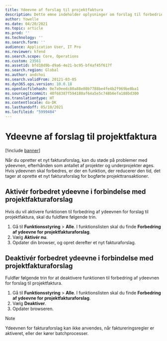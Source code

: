 ```yaml
---
title: Ydeevne af forslag til projektfaktura
description: Dette emne indeholder oplysninger om forslag til forbedring af ydeevne for forslag til projektfakturaer.
author: Yowelle
ms.date: 04/20/2021
ms.topic: article
ms.prod: ''
ms.technology: ''
ms.search.form: ''
audience: Application User, IT Pro
ms.reviewer: kfend
ms.search.scope: Core, Operations
ms.custom: 23561
ms.assetid: bfd18d9b-d9a6-4e21-bc95-bf4af45f617f
ms.search.region: Global
ms.author: andchoi
ms.search.validFrom: 20121-03-05
ms.dyn365.ops.version: 10.0.18
ms.openlocfilehash: 0e7a9eedc80a88e80b7788be4fe4b2f969be8ba1
ms.sourcegitcommit: 40f68387f594180af64a5e5c748b6efa188bd300
ms.translationtype: HT
ms.contentlocale: da-DK
ms.lasthandoff: 05/10/2021
ms.locfileid: "5999484"
---
```

# <a name="project-invoice-proposal-performance"></a>Ydeevne af forslag til projektfaktura

[!include [banner](../includes/banner.md)]

Når du opretter et nyt fakturaforslag, kan du støde på problemer med ydeevnen, efterhånden som antallet af projekter og underprojekter øges. Hvis ydeevnen skal forbedres, er der en funktion, der reducerer den tid, det tager at oprette et nyt fakturaforslag for bogførte projekttransaktioner.

## <a name="enable-project-invoice-proposal-performance-enhancement"></a>Aktivér forbedret ydeevne i forbindelse med projektfakturaforslag
Hvis du vil aktivere funktionen til forbedring af ydeevnen for forslag til projektfaktura, skal du fuldføre følgende trin.

1.  Gå til **Funktionsstyring** > **Alle**. I funktionslisten skal du finde **Forbedring af ydeevne for projektfakturaforslag**.
2.  Vælg **Aktivér nu**.
3.  Opdater din browser, og opret derefter et nyt fakturaforslag.

## <a name="turn-off-project-invoice-proposal-performance-enhancement"></a>Deaktivér forbedret ydeevne i forbindelse med projektfakturaforslag
Fuldfør følgende trin for at deaktivere funktionen til forbedring af ydeevnen for forslag til projektfaktura.

1.  Gå til **Funktionsstyring** > **Alle**. I funktionslisten skal du finde **Forbedring af ydeevne for projektfakturaforslag**.
2.  Vælg **Deaktiver**.
3.  Opdater browseren.

> [!NOTE]
> Ydeevnen for fakturaforslag kan ikke anvendes, når faktureringsregler er aktiveret, eller der kører batchprocesser.
